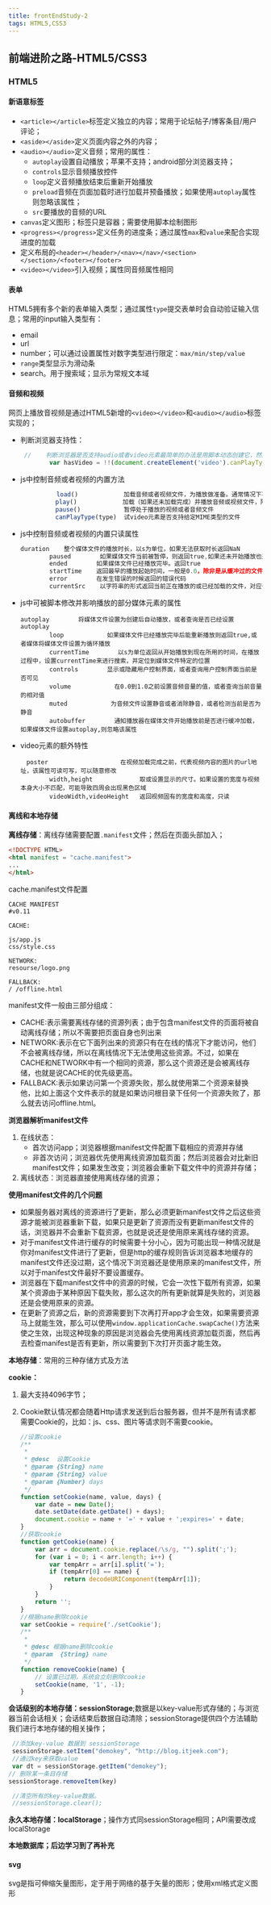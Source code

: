 ```yaml
---
title: frontEndStudy-2
tags: HTML5,CSS3
---
```


## 前端进阶之路-HTML5/CSS3

### HTML5

#### 新语意标签

* `<article></article>`标签定义独立的内容；常用于论坛帖子/博客条目/用户评论；
* `<aside></aside>`定义页面内容之外的内容；
* `<audio></audio>`定义音频；常用的属性：
  * `autoplay`设置自动播放；苹果不支持；android部分浏览器支持；
  * `controls`显示音频播放控件
  * `loop`定义音频播放结束后重新开始播放
  * `preload`音频在页面加载时进行加载并预备播放；如果使用`autoplay`属性则忽略该属性；
  * `src`要播放的音频的URL
* `canvas`定义图形；标签只是容器；需要使用脚本绘制图形
* `<progress></progress>`定义任务的进度条；通过属性`max`和`value`来配合实现进度的加载
* 定义布局的`<header></header>/<nav></nav>/<section></section>/<footer></footer>`
* `<video></video>`引入视频；属性同音频属性相同

#### 表单

HTML5拥有多个新的表单输入类型；通过属性`type`提交表单时会自动验证输入信息；常用的input输入类型有：

* email
* url
* number；可以通过设置属性对数字类型进行限定：`max/min/step/value`
* `range`类型显示为滑动条
* search。用于搜索域；显示为常规文本域

#### 音频和视频

网页上播放音视频是通过HTML5新增的`<video></video>`和`<audio></audio>`标签实现的；

* 判断浏览器支持性：

  ~~~js
   //    判断浏览器是否支持audio或者video元素最简单的办法是用脚本动态创建它，然后检测特定的函数是否存在
          var hasVideo = !!(document.createElement('video').canPlayType);
  ~~~

* js中控制音频或者视频的内置方法

  ~~~js
  　　　　　　load() 　　　　　　　加载音频或者视频文件，为播放做准备。通常情况下不需要调用，除非是动态创建的的元素，用来在在播放前加载
          　play() 　　　　　　　加载（如果还未加载完成）并播放音频或视频文件，除非音频或视频已经暂停在其他位置了，否则从头开始
         　 pause() 　　　　　　 暂停处于播放的视频或者音频文件
          　canPlayType(type)  试video元素是否支持给定MIME类型的文件
  ~~~

* js中控制音频或者视频的内置只读属性

  ~~~js
  duration    整个媒体文件的播放时长，以s为单位，如果无法获取时长返回NaN
          paused        如果媒体文件当前被暂停，则返回true,如果还未开始播放也返回true
          ended        如果媒体文件已经播放完毕。返回true
          startTime    返回最早的播放起始时间，一般是0.0，除非是从缓冲过的文件，并且一部分已经不在缓冲区了！
          error        在发生错误的时候返回的错误代码
          currentSrc    以字符串的形式返回当前正在播放的或已经加载的文件，对应于浏览器就是source选择的文件
  ~~~

* js中可被脚本修改并影响播放的部分媒体元素的属性

  ~~~
  autoplay        将媒体文件设置为创建后自动播放，或者查询是否已经设置autoplay
          loop            如果媒体文件已经播放完毕后能重新播放则返回true,或者媒体将媒体文件设置为循环播放
          currentTime        以s为单位返回从开始播放到现在所用的时间，在播放过程中，设置currentTime来进行搜索，并定位到媒体文件特定的位置
          controls        显示或隐藏用户控制界面，或者查询用户控制界面当前是否可见
          volume            在0.0到1.0之前设置音频音量的值，或者查询当前音量的相对值
          muted            为音频文件设置静音或者消除静音，或者检测当前是否为静音
          autobuffer        通知播放器在媒体文件开始播放前是否进行缓冲加载，如果媒体文件设置autoplay,则忽略该属性
  ~~~

* video元素的额外特性

  ~~~
  　poster                    在视频加载完成之前，代表视频内容的图片的url地址，该属性可读可写，可以随意修改
          width,height             取或设置显示的尺寸。如果设置的宽度与视频本身大小不匹配，可能导致四周会出现黑色区域
          videoWidth,videoHeight   返回视频固有的宽度和高度，只读
  ~~~

#### 离线和本地存储

**离线存储**：离线存储需要配置`.manifest`文件；然后在页面头部加入；

~~~html
<!DOCTYPE HTML>
<html manifest = "cache.manifest">
...
</html>
~~~

cache.manifest文件配置

~~~
CACHE MANIFEST
#v0.11

CACHE:

js/app.js
css/style.css

NETWORK:
resourse/logo.png

FALLBACK:
/ /offline.html
~~~

manifest文件一般由三部分组成：

* CACHE:表示需要离线存储的资源列表；由于包含manifest文件的页面将被自动离线存储；所以不需要把页面自身也列出来
* NETWORK:表示在它下面列出来的资源只有在在线的情况下才能访问，他们不会被离线存储，所以在离线情况下无法使用这些资源。不过，如果在CACHE和NETWORK中有一个相同的资源，那么这个资源还是会被离线存储，也就是说CACHE的优先级更高。
* FALLBACK:表示如果访问第一个资源失败，那么就使用第二个资源来替换他，比如上面这个文件表示的就是如果访问根目录下任何一个资源失败了，那么就去访问offline.html。

**浏览器解析manifest文件**

1. 在线状态：
   * 首次访问app；浏览器根据manifest文件配置下载相应的资源并存储
   * 非首次访问；浏览器优先使用离线资源加载页面；然后浏览器会对比新旧manifest文件；如果发生改变；浏览器会重新下载文件中的资源并存储；
2. 离线状态：浏览器直接使用离线存储的资源；

**使用manifest文件的几个问题**

* 如果服务器对离线的资源进行了更新，那么必须更新manifest文件之后这些资源才能被浏览器重新下载，如果只是更新了资源而没有更新manifest文件的话，浏览器并不会重新下载资源，也就是说还是使用原来离线存储的资源。
* 对于manifest文件进行缓存的时候需要十分小心，因为可能出现一种情况就是你对manifest文件进行了更新，但是http的缓存规则告诉浏览器本地缓存的manifest文件还没过期，这个情况下浏览器还是使用原来的manifest文件，所以对于manifest文件最好不要设置缓存。
* 浏览器在下载manifest文件中的资源的时候，它会一次性下载所有资源，如果某个资源由于某种原因下载失败，那么这次的所有更新就算是失败的，浏览器还是会使用原来的资源。
* 在更新了资源之后，新的资源需要到下次再打开app才会生效，如果需要资源马上就能生效，那么可以使用`window.applicationCache.swapCache()`方法来使之生效，出现这种现象的原因是浏览器会先使用离线资源加载页面，然后再去检查manifest是否有更新，所以需要到下次打开页面才能生效。

**本地存储**：常用的三种存储方式及方法

**cookie：**

1. 最大支持4096字节；

2. Cookie默认情况都会随着Http请求发送到后台服务器，但并不是所有请求都需要Cookie的，比如：js、css、图片等请求则不需要cookie。

   ~~~js
   //设置cookie
   /**
    * 
    * @desc  设置Cookie
    * @param {String} name 
    * @param {String} value 
    * @param {Number} days 
    */
   function setCookie(name, value, days) {
       var date = new Date();
       date.setDate(date.getDate() + days);
       document.cookie = name + '=' + value + ';expires=' + date;
   }
   //获取cookie
   function getCookie(name) {
       var arr = document.cookie.replace(/\s/g, "").split(';');
       for (var i = 0; i < arr.length; i++) {
           var tempArr = arr[i].split('=');
           if (tempArr[0] == name) {
               return decodeURIComponent(tempArr[1]);
           }
       }
       return '';
   }
   //根据name删除cookie
   var setCookie = require('./setCookie');
   /**
    * 
    * @desc 根据name删除cookie
    * @param  {String} name 
    */
   function removeCookie(name) {
       // 设置已过期，系统会立刻删除cookie
       setCookie(name, '1', -1);
   }
   ~~~

**会话级别的本地存储：sessionStorage**;数据是以key-value形式存储的；与浏览器当前会话相关；会话结束后数据自动清除；sessionStorage提供四个方法辅助我们进行本地存储的相关操作；

~~~js
 //添加key-value 数据到 sessionStorage
 sessionStorage.setItem("demokey", "http://blog.itjeek.com");
 //通过key来获取value
 var dt = sessionStorage.getItem("demokey");
// 删除某一条目存储
sessionStorage.removeItem(key)

 //清空所有的key-value数据。
 //sessionStorage.clear();
~~~

**永久本地存储：localStorage**；操作方式同sessionStorage相同；API需要改成localStorage

**本地数据库；后边学习到了再补充**

#### svg

svg是指可伸缩矢量图形，定于用于网络的基于矢量的图形；使用xml格式定义图形



